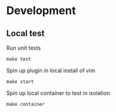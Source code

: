 # Development

## Local test

Run unit tests

    make test

Spin up plugin in local install of vim

    make start

Spin up local container to test in isolation

    make container
